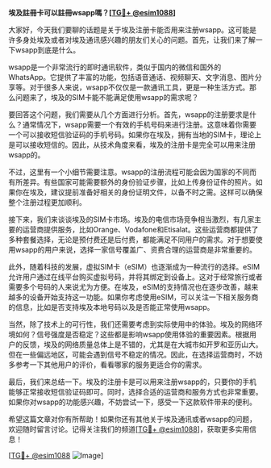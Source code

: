 **埃及註冊卡可以註冊wsapp嗎？[[TG💪+ @esim1088](https://t.me/s/esim1088)]**

大家好，今天我们要聊的话题是关于埃及注册卡能否用来注册wsapp。这可能是许多身处埃及或者对埃及通讯感兴趣的朋友们关心的问题。首先，让我们来了解一下wsapp到底是什么。

wsapp是一个非常流行的即时通讯软件，类似于国内的微信和国外的WhatsApp。它提供了丰富的功能，包括语音通话、视频聊天、文字消息、图片分享等。对于很多人来说，wsapp不仅仅是一款通讯工具，更是一种生活方式。那么问题来了，埃及的SIM卡能不能满足使用wsapp的需求呢？

要回答这个问题，我们需要从几个方面进行分析。首先，wsapp的注册要求是什么？通常情况下，wsapp需要一个有效的手机号码来进行注册。这意味着你需要一个可以接收短信验证码的手机号码。如果你在埃及，拥有当地的SIM卡，理论上是可以接收短信的。因此，从技术角度来看，埃及的注册卡是完全可以用来注册wsapp的。

不过，这里有一个小细节需要注意。wsapp的注册流程可能会因为国家的不同而有所差异。有些国家可能需要额外的身份验证步骤，比如上传身份证件的照片。如果你在埃及，建议提前准备好相关的身份证明文件，以备不时之需。这样可以确保整个注册过程更加顺利。

接下来，我们来谈谈埃及的SIM卡市场。埃及的电信市场竞争相当激烈，有几家主要的运营商提供服务，比如Orange、Vodafone和Etisalat。这些运营商都提供了多种套餐选择，无论是预付费还是后付费，都能满足不同用户的需求。对于想要使用wsapp的用户来说，选择一家信号覆盖广、资费合理的运营商是非常重要的。

此外，随着科技的发展，虚拟SIM卡（eSIM）也逐渐成为一种流行的选择。eSIM允许用户通过在线平台购买虚拟号码，并将其绑定到设备上。这对于经常旅行或者需要多个号码的人来说尤为方便。在埃及，eSIM的支持情况也在逐步改善，越来越多的设备开始支持这一功能。如果你考虑使用eSIM，可以关注一下相关服务商的信息，比如是否支持埃及本地号码以及是否能正常使用wsapp。

当然，除了技术上的可行性，我们还需要考虑到实际使用中的体验。埃及的网络环境如何？信号强度是否稳定？这些都是影响wsapp使用体验的重要因素。根据用户的反馈，埃及的网络质量总体上是不错的，尤其是在大城市如开罗和亚历山大。但在一些偏远地区，可能会遇到信号不稳定的情况。因此，在选择运营商时，不妨多参考一下其他用户的评价，看看哪家的服务更适合你的需求。

最后，我们来总结一下。埃及的注册卡是可以用来注册wsapp的，只要你的手机能够正常接收短信验证码即可。同时，选择合适的运营商和服务方式也非常重要。如果你对wsapp的功能感兴趣，不妨尝试一下，感受一下这款软件带来的便利。

希望这篇文章对你有所帮助！如果你还有其他关于埃及通讯或者wsapp的问题，欢迎随时留言讨论。记得关注我们的频道[[TG💪+ @esim1088](https://t.me/s/esim1088)]，获取更多实用信息！

[[TG💪+ @esim1088](https://t.me/s/esim1088) ![Image](https://i.postimg.cc/4NQfJmqS/Snipaste-2025-05-13-00-14-12.png)]